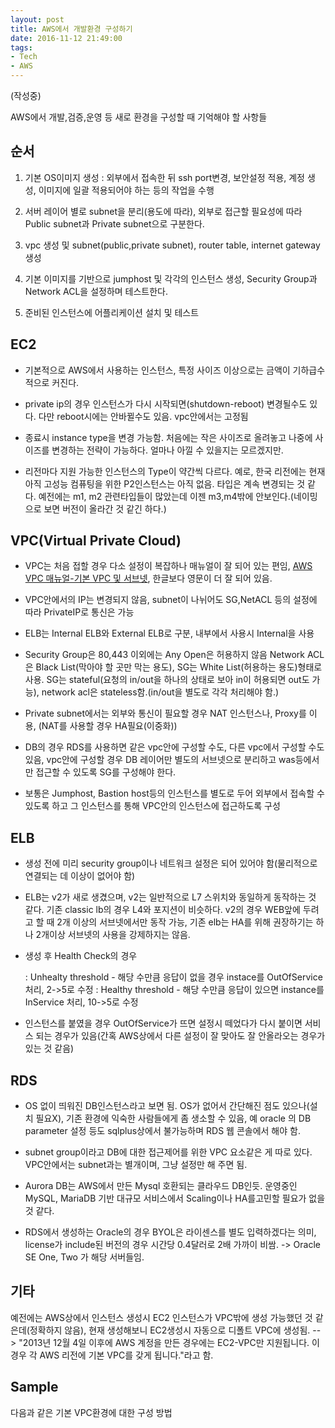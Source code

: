 ```yaml
---
layout: post
title: AWS에서 개발환경 구성하기
date: 2016-11-12 21:49:00
tags:
- Tech
- AWS
---
```


(작성중)

AWS에서 개발,검증,운영 등 새로 환경을 구성할 때 기억해야 할 사항들

## 순서

1. 기본 OS이미지 생성 : 외부에서 접속한 뒤 ssh port변경, 보안설정 적용, 계정 생성, 이미지에 일괄 적용되어야 하는 등의 작업을 수행

2. 서버 레이어 별로 subnet을 분리(용도에 따라), 외부로 접근할 필요성에 따라 Public subnet과 Private subnet으로 구분한다.

3. vpc 생성 및 subnet(public,private subnet), router table, internet gateway 생성

4. 기본 이미지를 기반으로 jumphost 및 각각의 인스턴스 생성, Security Group과 Network ACL을 설정하며 테스트한다.

5. 준비된 인스턴스에 어플리케이션 설치 및 테스트


## EC2

- 기본적으로 AWS에서 사용하는 인스턴스, 특정 사이즈 이상으로는 금액이 기하급수적으로 커진다.

- private ip의 경우 인스턴스가 다시 시작되면(shutdown-reboot) 변경될수도 있다. 다만  reboot시에는 안바뀔수도 있음. vpc안에서는 고정됨

- 종료시 instance type을 변경 가능함. 처음에는 작은 사이즈로 올려놓고 나중에 사이즈를 변경하는 전략이 가능하다. 얼마나 아낄 수 있을지는 모르겠지만.

- 리전마다 지원 가능한 인스턴스의 Type이 약간씩 다르다. 예로, 한국 리전에는 현재 아직 고성능 컴퓨팅을 위한 P2인스턴스는 아직 없음. 타입은 계속 변경되는 것 같다. 예전에는 m1, m2 관련타입들이 많았는데 이젠 m3,m4밖에 안보인다.(네이밍으로 보면 버전이 올라간 것 같긴 하다.)

## VPC(Virtual Private Cloud)

- VPC는 처음 접할 경우 다소 설정이 복잡하나 매뉴얼이 잘 되어 있는 편임, [AWS VPC 매뉴얼-기본 VPC 및 서브넷](http://docs.aws.amazon.com/ko_kr/AmazonVPC/latest/UserGuide/default-vpc.html), 한글보다 영문이 더 잘 되어 있음.

- VPC안에서의 IP는 변경되지 않음, subnet이 나뉘어도 SG,NetACL 등의 설정에 따라 PrivateIP로 통신은 가능

- ELB는 Internal ELB와 External ELB로 구분, 내부에서 사용시 Internal을 사용

- Security Group은 80,443 이외에는 Any Open은 허용하지 않음
Network ACL은 Black List(막아야 할 곳만 막는 용도), SG는 White List(허용하는 용도)형태로 사용. SG는 stateful(요청의 in/out을 하나의 상태로 보아 in이 허용되면 out도 가능), network acl은 stateless함.(in/out을 별도로 각각 처리해야 함.)

- Private subnet에서는 외부와 통신이 필요할 경우 NAT 인스턴스나, Proxy를 이용,
(NAT를 사용할 경우 HA필요(이중화))

- DB의 경우 RDS를 사용하면 같은 vpc안에 구성할 수도, 다른 vpc에서 구성할 수도 있음, vpc안에 구성할 경우 DB 레이어만 별도의 서브넷으로 분리하고 was등에서만 접근할 수 있도록 SG를 구성해야 한다.

- 보통은 Jumphost, Bastion host등의 인스턴스를 별도로 두어 외부에서 접속할 수 있도록 하고 그 인스턴스를 통해 VPC안의 인스턴스에 접근하도록 구성


## ELB

- 생성 전에 미리 security group이나 네트워크 설정은 되어 있어야 함(물리적으로 연결되는 데 이상이 없어야 함)

- ELB는 v2가 새로 생겼으며, v2는 일반적으로 L7 스위치와 동일하게 동작하는 것 같다. 기존 classic lb의 경우 L4와 포지션이 비슷하다. v2의 경우 WEB앞에 두려고 할 때 2개 이상의 서브넷에서만 동작 가능, 기존 elb는 HA를 위해 권장하기는 하나 2개이상 서브넷의 사용을 강제하지는 않음.

- 생성 후 Health Check의 경우

    : Unhealty threshold - 해당 수만큼 응답이 없을 경우 instace를 OutOfService 처리, 2->5로 수정
    : Healthy threshold - 해당 수만큼 응답이 있으면 instance를 InService 처리, 10->5로 수정

- 인스턴스를 붙였을 경우 OutOfService가 뜨면 설정시 떼었다가 다시 붙이면 서비스 되는 경우가 있음(간혹 AWS상에서 다른 설정이 잘 맞아도 잘 안올라오는 경우가 있는 것 같음)

## RDS

- OS 없이 띄워진 DB인스턴스라고 보면 됨. OS가 없어서 간단해진 점도 있으나(설치 필요X), 기존 환경에 익숙한 사람들에게 좀 생소할 수 있음, 예 oracle 의 DB parameter 설정 등도 sqlplus상에서 불가능하며 RDS 웹 콘솔에서 해야 함.

- subnet group이라고 DB에 대한 접근제어를 위한 VPC 요소같은 게 따로 있다. VPC안에서는 subnet과는 별개이며, 그냥 설정만 해 주면 됨.

- Aurora DB는 AWS에서 만든 Mysql 호환되는 클라우드 DB인듯. 운영중인 MySQL, MariaDB 기반 대규모 서비스에서 Scaling이나 HA를고민할 필요가 없을 것 같다.

- RDS에서 생성하는 Oracle의 경우 BYOL은 라이센스를 별도 입력하겠다는 의미, license가 include된 버전의 경우 시간당 0.4달러로 2배 가까이 비쌈. -> Oracle SE One, Two 가 해당 서버들임.


## 기타

예전에는 AWS상에서 인스턴스 생성시 EC2 인스턴스가 VPC밖에 생성 가능했던 것 같은데(정확하지 않음), 현재 생성해보니 EC2생성시 자동으로 디폴트 VPC에 생성됨.
--> "2013년 12월 4일 이후에 AWS 계정을 만든 경우에는 EC2-VPC만 지원됩니다. 이 경우 각 AWS 리전에 기본 VPC를 갖게 됩니다."라고 함.


## Sample

다음과 같은 기본 VPC환경에 대한 구성 방법
